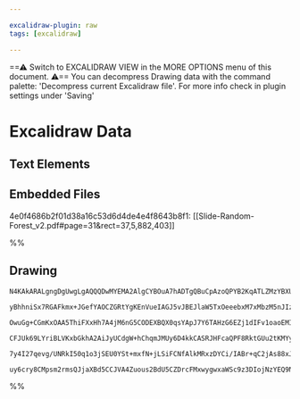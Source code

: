 ```yaml
---

excalidraw-plugin: raw
tags: [excalidraw]

---
```

==⚠  Switch to EXCALIDRAW VIEW in the MORE OPTIONS menu of this document. ⚠== You can decompress Drawing data with the command palette: 'Decompress current Excalidraw file'. For more info check in plugin settings under 'Saving'


# Excalidraw Data
## Text Elements
## Embedded Files
4e0f4686b2f01d38a16c53d6d4de4e4f8643b8f1: [[Slide-Random-Forest_v2.pdf#page=31&rect=37,5,882,403]]

%%
## Drawing
```compressed-json
N4KAkARALgngDgUwgLgAQQQDwMYEMA2AlgCYBOuA7hADTgQBuCpAzoQPYB2KqATLZMzYBXUtiRoIACyhQ4zZAHoFAc0JRJQgEYA6bGwC2CgF7N6hbEcK4OCtptbErHALRY8RMpWdx8Q1TdIEfARcZgRmBShcZQUebQBWbQBGGjoghH0EDihmbgBtcDBQMBKIEm4IIUIAMwBHABEYAClNVJLIWEQKwn1opH5SzG5nAGYAdgA2bQmZnniATkn4ibmB

yBhhniSx7RGAFkmx+JGefYAOCZGRtYgKEnVueIAGJ5vJBEJlaW5TxOeeebxM7xMbzM5nJIzG7WZTBbivQoCKCkNgAawQAGE2Pg2KQKgBiF5Ep5tUqaXDYVHKFFCDjELE4vESZHWZhwXCBbKkyDVQj4fAAZVgcIkkgpGkC3IgzGRaIQAHV7pJuEkbjKUeihTARehBB4pTSvhxwrk0KrERA2OzsGoNmaXjcaXTjcxTagOEJ+WqEAhiNwJvM9tcLYwW

OwuGg+CGmKxOAA5ThiFXxHh7A4jM6nG5CODEXBQX0qsYApJ7Y6TAHzG6EZj1dIFv1oaoEMI3anCOAASWIbryAF0bpphHSAKLBTLZXsDi1EDio7ger0ztiUwtNlsIG684Ldip7BBPap7CYXTQ8apPJLEDO4SHYY7ECbEPbEBD7vbVC5BzRnaopNXuOIqAFO0YDmqBSSItO7RlHSWAVLgJKFAAvuA0EQLgcBwEK+ZAcUHTvJkFR5qQ84DAwhAIBQAB

CFJUk69LYriBLVKxbGkhA2AiJyUCdgW+hChqmJMUy6D4kkCASRJHFcaQPF8RktGUu2tKMYyFQshwbIclkUAydxukKfoABifKCsKQHSti5TkbJ8n8YJcqKsQDyRrZBnZEZjmahZFR6jZhScR5vH8QASsIRomiq7lyYZ/EAPLWraKoOoFdlxRkxmcFAxm4PofJ2qg8QxfZmXZQKhBGEBPAIqU6WefxAAqWBQAAgkQygRugwTVHpJUZQJUSkG1clsBQ

7y4I27qevg/UNRkI50q1o3jSEU0YSt+mxfN+jLSiFCNfAlkMRxzDYCi/IABr+qC2jAs88xJCcMwvOBAjndi+AAJrcGmOw8GMoJnMWZaA785FGGwBjcPhkD0AQQhAUk2hPBMKaAihc0hRk4WqS6boQCd5HUiQFVVT8tWQCTxBCggcCPMTpAkAAsmwr6LbgmjBFNzb4K2gXUwyzFoLDEDUdi62kMo5IABRbGM1C8Nsivy4rTwJAAlFKoUIMonochUU

uy6cry8CMpsm2rmsQJjaXBd5CCJVA4Zuous2BdU5CZDrcFMxwygwxaWSc9z3DIojNzYEQ9NoOHm4WhweVAXHNzCFAs7J6QiO26UdgAFYINgOQConcCs+zidc2uqC8/zpQUs7jCNVD+CBzBnSWWEwRF+GUpcTKBiHV0aBuzcOKrjzG5j6EbU903LcLjNKHgMh/AQNu4Qw6hyFAA==
```
%%
